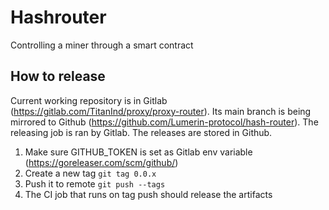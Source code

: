 # Hashrouter

Controlling a miner through a smart contract

## How to release

Current working repository is in Gitlab (https://gitlab.com/TitanInd/proxy/proxy-router). Its main branch is being mirrored to Github (https://github.com/Lumerin-protocol/hash-router). The releasing job is ran by Gitlab. The releases are stored in Github.

1. Make sure GITHUB_TOKEN is set as Gitlab env variable (https://goreleaser.com/scm/github/)
1. Create a new tag `git tag 0.0.x`
1. Push it to remote `git push --tags`
1. The CI job that runs on tag push should release the artifacts
